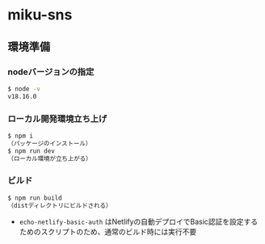# miku-sns

## 環境準備

### nodeバージョンの指定

``` bash
$ node -v
v18.16.0
```

### ローカル開発環境立ち上げ

``` bash
$ npm i
（パッケージのインストール）
$ npm run dev
（ローカル環境が立ち上がる）
```

### ビルド

``` bash
$ npm run build
（distディレクトリにビルドされる）
```

- `echo-netlify-basic-auth` はNetlifyの自動デプロイでBasic認証を設定するためのスクリプトのため、通常のビルド時には実行不要
